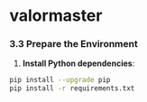 # valormaster
### 3.3 Prepare the Environment
1. **Install Python dependencies**:
```bash
pip install --upgrade pip
pip install -r requirements.txt
